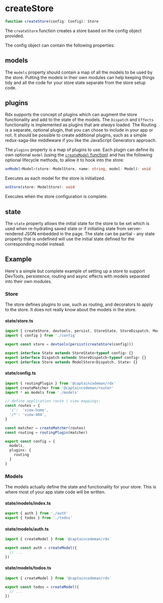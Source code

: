 # createStore

```ts
function createStore(config: Config): Store
```

The `createStore` function creates a store based on the config object provided.

The config object can contain the following properties:

## models

The `models` property should contain a map of all the models to be used by the store. Putting the models in their own modules can help keeping things tidy and all the code for your store state separate from the store setup code.

## plugins

Rdx supports the concept of plugins which can augment the store functionality and add to the state of the models. The `Dispatch` and `Effects` functionality is implemented as plugins that are _always_ loaded. The Routing is a separate, optional plugin, that you can chose to include in your app or not. It should be possible to create additional plugins, such as a simple redux-saga-like middleware if you like the JavaScript Generators approach.

The `plugins` property is a map of plugins to use. Each plugin can define its own optional `model` (using the [`createModel` function](api-createModel)) and has the following optional lifecycle methods, to allow it to hook into the store:

```ts
onModel<Model>(store: ModelStore, name: string, model: Model): void
```

Executes as each model for the store is initialized.

```ts
onStore(store: ModelStore): void
```

Executes when the store configuration is complete.

## state

The `state` property allows the initial state for the store to be set which is used when re-hydrating saved state or if initiating state from server-rendered JSON embedded in the page. The state can be partial - any state property that is undefined will use the initial state defined for the corresponding model instead.

## Example

Here's a simple but complete example of setting up a store to support DevTools, persistence, routing and async effects with models separated into their own modules.

### Store

The store defines plugins to use, such as routing, and decorators to apply to the store. It does not really know about the models in the store.

#### state/store.ts

```ts
import { createStore, devtools, persist, StoreState, StoreDispatch, ModelStore } from '@captaincodeman/rdx'
import { config } from './config'

export const store = devtools(persist(createStore(config)))

export interface State extends StoreState<typeof config> {}
export interface Dispatch extends StoreDispatch<typeof config> {}
export interface Store extends ModelStore<Dispatch, State> {}
```

#### state/config.ts

```ts
import { routingPlugin } from '@captaincodeman/rdx'
import createMatcher from '@captaincodeman/router'
import * as models from './models'

// define application route / view mappings:
const routes = {
  '/':  'view-home',
  '/*': 'view-404',
}

const matcher = createMatcher(routes)
const routing = routingPlugin(matcher)

export const config = {
  models,
  plugins: {
    routing
  }
}
```

### Models

The models actually define the state and functionality for your store. This is where most of your app state code will be written.

#### state/models/index.ts

```ts
export { auth } from './auth'
export { todos } from './todos'
```

#### state/models/auth.ts

```ts
import { createModel } from '@captaincodeman/rdx`

export const auth = createModel({
  // ...
})
```

#### state/models/todos.ts

```ts
import { createModel } from '@captaincodeman/rdx`

export const todos = createModel({
  // ...
})
```
